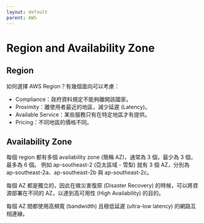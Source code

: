 ```yaml
---
layout: default
parent: AWS
---
```


# Region and Availability Zone

## Region

如何選擇 AWS Region？有幾個面向可以考慮：

- Compliance：政府資料規定不能夠離開該國家。
- Proximity：離使用者最近的地區，減少延遲 (Latency)。
- Available Service：某些服務只有在特定地區才有提供。
- Pricing：不同地區的價格不同。

## Availability Zone

每個 region 都有多個 availability zone (簡稱 AZ)，通常為 3 個，最少為 3 個，最多為 6 個。
例如 ap-southeast-2 (亞太區域 - 雪梨) 就有 3 個 AZ，分別為 ap-southeast-2a、ap-southeast-2b 與 ap-southeast-2c。

每個 AZ 都是獨立的，因此在做災害復原 (Disaster Recovery) 的時候，可以將資源部署在不同的 AZ，以達到高可用性 (High Availability) 的目的。

每個 AZ 間都使用高頻寬 (bandwidth) 且極低延遲 (ultra-low latency) 的網路互相連線。
